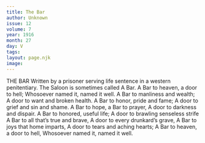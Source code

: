```yaml
---
title: The Bar
author: Unknown
issue: 12
volume: 7
year: 1916
month: 27
day: V
tags:
layout: page.njk
image:
---
```

THE BAR    Written by a prisoner serving life sentence in a western penitentiary.    The Saloon is sometimes called A Bar.       A Bar to heaven, a door to hell;    Whosoever named it, named it well.    A Bar to manliness and wealth;    A door to want and broken health.    A Bar to honor, pride and fame;    A door to grief and sin and shame.    A Bar to hope, a Bar to prayer,    A door to darkness and dispair.    A Bar to honored, useful life;    A door to brawling senseless strife    A Bar to all that’s true and brave,    A door to every drunkard’s grave,    A Bar to joys that home imparts,    A door to tears and aching hearts;    A Bar to heaven, a door to hell,    Whosoever named it, named it well.             

